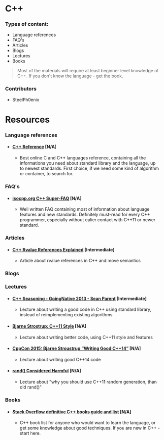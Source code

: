 # C++

### Types of content:
- Language references
- FAQ's
- Articles
- Blogs
- Lectures
- Books

> Most of the materials will require at least beginner level knowledge of C++. If you don't know the language - get the book.

### Contributors
- SteelPh0enix

# Resources

### Language references

- #### [C++ Reference](http://en.cppreference.com/w/) [N/A]
    - Best online C and C++ languages reference, containing all the informations you need about standard library and the language, up to newest standards. First choice, if we need some kind of algorithm or container, to search for.

### FAQ's

- #### [isocpp.org C++ Super-FAQ](https://isocpp.org/faq) [N/A]
    - Well written FAQ containing most of information about language features and new standards. Definitely must-read for every C++ programmer, especially without ealier contact with C++11 or newer standard.

### Articles
- #### [C++ Rvalue References Explained](http://thbecker.net/articles/rvalue_references/section_01.html) [Intermediate]
    - Article about rvalue references in C++ and move semantics

### Blogs

### Lectures

- #### [C++ Seasoning - GoingNative 2013 - Sean Parent](https://channel9.msdn.com/Events/GoingNative/2013/Cpp-Seasoning) [Intermediate]
    - Lecture about writing a good code in C++ using standard library, instead of reimplementing existing algorithms
    
- #### [Bjarne Strostrup: C++11 Style](https://www.youtube.com/watch?v=Bd4Y589Gnrc) [N/A]
    - Lecture about writing better code, using C++11 style and features

- #### [CppCon 2015: Bjarne Stroustrup “Writing Good C++14”](https://www.youtube.com/watch?v=1OEu9C51K2A) [N/A]
    - Lecture about writing good C++14 code
    
- #### [rand() Considered Harmful](https://channel9.msdn.com/Events/GoingNative/2013/rand-Considered-Harmful) [N/A]
    - Lecture about "why you should use C++11 random generation, than old rand()"

### Books

- #### [Stack Overflow definitive C++ books guide and list](https://stackoverflow.com/questions/388242/the-definitive-c-book-guide-and-list) [N/A]
    - C++ book list for anyone who would want to learn the language, or get some knowledge about good techniques. If you are new in C++ - start here.
